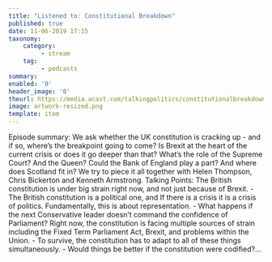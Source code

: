 ```yaml
---
title: "Listened to: Constitutional Breakdown"
published: true
date: 11-06-2019 17:15
taxonomy:
    category:
         - stream
    tag:
         - podcasts
summary:
enabled: '0'
header_image: '0'
theurl: https://media.acast.com/talkingpolitics/constitutionalbreakdown/media.mp3
image: artwork-resized.png
template: item
---
```

 
Episode summary: We ask whether the UK constitution is cracking up - and if so, where’s the breakpoint going to come? Is Brexit at the heart of the current crisis or does it go deeper than that? What’s the role of the Supreme Court? And the Queen? Could the Bank of England play a part? And where does Scotland fit in? We try to piece it all together with Helen Thompson, Chris Bickerton and Kenneth Armstrong. Talking Points: The British constitution is under big strain right now, and not just because of Brexit. - The British constitution is a political one, and If there is a crisis it is a crisis of politics. Fundamentally, this is about representation. - What happens if the next Conservative leader doesn’t command the confidence of Parliament? Right now, the constitution is facing multiple sources of strain including the Fixed Term Parliament Act, Brexit, and problems within the Union. - To survive, the constitution has to adapt to all of these things simultaneously. - Would things be better if the constitution were codified?…
